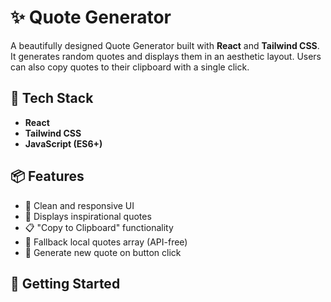 # ✨ Quote Generator

A beautifully designed Quote Generator built with **React** and **Tailwind CSS**. It generates random quotes and displays them in an aesthetic layout. Users can also copy quotes to their clipboard with a single click.

## 🔧 Tech Stack

- **React**
- **Tailwind CSS**
- **JavaScript (ES6+)**

## 📦 Features

- 🎨 Clean and responsive UI
- 💬 Displays inspirational quotes
- 📋 "Copy to Clipboard" functionality
- 📁 Fallback local quotes array (API-free)
- 🔄 Generate new quote on button click

## 🚀 Getting Started


